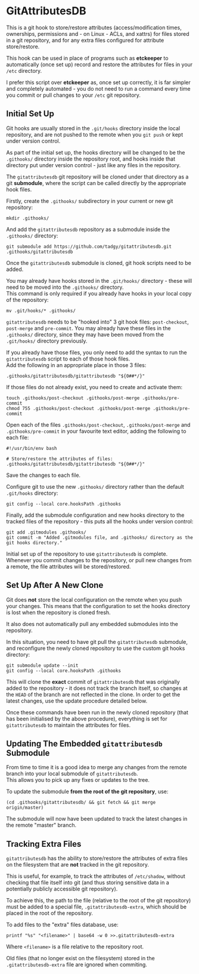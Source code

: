 GitAttributesDB
===============
This is a git hook to store/restore attributes (access/modification times, ownerships, permissions and - on Linux - ACLs, and xattrs) for files stored in
a git repository, and for any extra files configured for attribute store/restore.

This hook can be used in place of programs such as **etckeeper** to automatically (once set up) record and restore the attributes for files in your `/etc`
directory.

I prefer this script over **etckeeper** as, once set up correctly, it is far simpler and completely automated - you do not need to run a command every time
you commit or pull changes to your `/etc` git repository.


Initial Set Up
--------------
Git hooks are usually stored in the `.git/hooks` directory inside the local repository, and are not pushed to the remote when you `git push` or kept under
version control.

As part of the initial set up, the hooks directory will be changed to be the `.githooks/` directory inside the repository root, and hooks inside that
directory put under version control - just like any files in the repository.

The `gitattributesdb` git repository will be cloned under that directory as a git **submodule**, where the script can be called directly by the appropriate
hook files.

Firstly, create the `.githooks/` subdirectory in your current or new git repository:
```
mkdir .githooks/
```

And add the `gitattributesdb` repository as a submodule inside the `.githooks/` directory:
```
git submodule add https://github.com/tadgy/gitattributesdb.git .githooks/gitattributesdb
```

Once the `gitattributesdb` submodule is cloned, git hook scripts need to be added.

You may already have hooks stored in the `.git/hooks/` directory - these will need to be moved into the `.githooks/` directory.  
This command is only required if you already have hooks in your local copy of the repository:
```
mv .git/hooks/* .githooks/
```

`gitattributesdb` needs to be "hooked into" 3 git hook files: `post-checkout`, `post-merge` and `pre-commit`.
You may already have these files in the `.githooks/` directory, since they may have been moved from the `.git/hooks/` directory previously.

If you already have those files, you only need to add the syntax to run the `gitattributesdb` script to each of those hook files.  
Add the following in an appropriate place in those 3 files:
```
.githooks/gitattributesdb/gitattributesdb "${0##*/}"
```

If those files do not already exist, you need to create and activate them:
```
touch .githooks/post-checkout .githooks/post-merge .githooks/pre-commit
chmod 755 .githooks/post-checkout .githooks/post-merge .githooks/pre-commit
```

Open each of the files `.githooks/post-checkout`, `.githooks/post-merge` and `.githooks/pre-commit` in your favourite text editor, adding the following to
each file:
```
#!/usr/bin/env bash

# Store/restore the attributes of files:
.githooks/gitattributesdb/gitattributesdb "${0##*/}"
```
Save the changes to each file.

Configure git to use the new `.githooks/` directory rather than the default `.git/hooks` directory:
```
git config --local core.hooksPath .githooks
```

Finally, add the submodule configuration and new hooks directory to the tracked files of the repository - this puts all the hooks under version control:
```
git add .gitmodules .githooks/
git commit -m "Added .gitmodules file, and .githooks/ directory as the git hooks directory."
```

Initial set up of the repository to use `gitattributesdb` is complete.  
Whenever you commit changes to the repository, or pull new changes from a remote, the file attributes will be stored/restored.


Set Up After A New Clone
------------------------
Git does **not** store the local configuration on the remote when you push your changes.  This means that the configuration to set the hooks directory is
lost when the repository is cloned fresh.

It also does not automatically pull any embedded submodules into the repository.

In this situation, you need to have git pull the `gitattributesdb` submodule, and reconfigure the newly cloned repository to use the custom git hooks
directory:
```
git submodule update --init
git config --local core.hooksPath .githooks
```

This will clone the **exact** commit of `gitattributesdb` that was originally added to the repository - it does not track the branch itself, so changes at
the `HEAD` of the branch are not reflected in the clone.  In order to get the latest changes, use the update procedure detailed below.

Once these commands have been run in the newly cloned repository (that has been initialised by the above procedure), everything is set for
`gitattributesdb` to maintain the attributes for files.


Updating The Embedded `gitattributesdb` Submodule
-------------------------------------------------
From time to time it is a good idea to merge any changes from the remote branch into your local submodule of `gitattributesdb`.  
This allows you to pick up any fixes or updates to the tree.

To update the submodule **from the root of the git repository**, use:
```
(cd .githooks/gitattributesdb/ && git fetch && git merge origin/master)
```

The submodule will now have been updated to track the latest changes in the remote "master" branch.


Tracking Extra Files
--------------------
`gitattributesdb` has the ability to store/restore the attributes of extra files on the filesystem that are **not** tracked in the git repository.

This is useful, for example, to track the attributes of `/etc/shadow`, without checking that file itself into git (and thus storing sensitive data in a
potentially publicly accessible git repository).

To achieve this, the path to the file (relative to the root of the git repository) must be added to a special file, `.gitattributesdb-extra`, which should
be placed in the root of the repository.

To add files to the "extra" files database, use:
```
printf "%s" "<filename>" | base64 -w 0 >>.gitattributesdb-extra
```
Where `<filename>` is a file relative to the repository root.

Old files (that no longer exist on the filesystem) stored in the `.gitattributesdb-extra` file are ignored when commiting.

